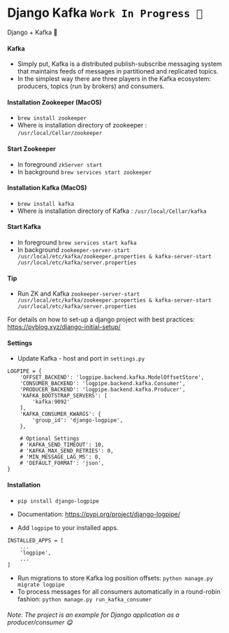 # Django Kafka `Work In Progress 🚁`
Django + Kafka 🚀

#### Kafka
- Simply put, Kafka is a distributed publish-subscribe messaging system that maintains feeds of messages in partitioned and replicated topics. 
- In the simplest way there are three players in the Kafka ecosystem: producers, topics (run by brokers) and consumers.

#### Installation Zookeeper (MacOS)
- `brew install zookeeper`
- Where is installation directory of zookeeper : `/usr/local/Cellar/zookeeper`

#### Start Zookeeper
- In foreground `zkServer start`
- In background `brew services start zookeeper`

#### Installation Kafka (MacOS)
- `brew install kafka`
- Where is installation directory of Kafka : `/usr/local/Cellar/kafka`

#### Start Kafka
- In foreground `brew services start kafka`
- In background `zookeeper-server-start /usr/local/etc/kafka/zookeeper.properties & kafka-server-start /usr/local/etc/kafka/server.properties`

#### Tip
- Run ZK and Kafka `zookeeper-server-start /usr/local/etc/kafka/zookeeper.properties & kafka-server-start /usr/local/etc/kafka/server.properties`

For details on how to set-up a django project with best practices: https://pyblog.xyz/django-initial-setup/

#### Settings
- Update Kafka - host and port in `settings.py` 
```
LOGPIPE = {
    'OFFSET_BACKEND': 'logpipe.backend.kafka.ModelOffsetStore',
    'CONSUMER_BACKEND': 'logpipe.backend.kafka.Consumer',
    'PRODUCER_BACKEND': 'logpipe.backend.kafka.Producer',
    'KAFKA_BOOTSTRAP_SERVERS': [
        'kafka:9092'
    ],
    'KAFKA_CONSUMER_KWARGS': {
        'group_id': 'django-logpipe',
    },

    # Optional Settings
    # 'KAFKA_SEND_TIMEOUT': 10,
    # 'KAFKA_MAX_SEND_RETRIES': 0,
    # 'MIN_MESSAGE_LAG_MS': 0,
    # 'DEFAULT_FORMAT': 'json',
}
```

#### Installation
- `pip install django-logpipe`
- Documentation: https://pypi.org/project/django-logpipe/

- Add `logpipe` to your installed apps.
```
INSTALLED_APPS = [
    ...
    'logpipe',
    ...
]
```
- Run migrations to store Kafka log position offsets: `python manage.py migrate logpipe`
- To process messages for all consumers automatically in a round-robin fashion: `python manage.py run_kafka_consumer` 

###### Note: The project is an example for  Django application as a producer/consumer 😋 
